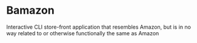 # Bamazon
Interactive CLI store-front application that resembles Amazon, but is in no way related to or otherwise functionally the same as Amazon
